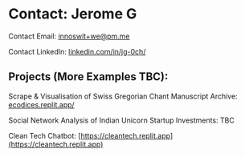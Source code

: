 # Contact: Jerome G

Contact Email:   innoswit+we@pm.me

Contact LinkedIn:   [linkedin.com/in/jg-0ch/](https://www.linkedin.com/in/jg-0ch/)


## Projects (More Examples TBC):

Scrape & Visualisation of Swiss Gregorian Chant Manuscript Archive:   [ecodices.replit.app/](https://ecodices.replit.app)

Social Network Analysis of Indian Unicorn Startup Investments:   TBC

Clean Tech Chatbot:   [https://cleantech.replit.app](https://cleantech.replit.app)
